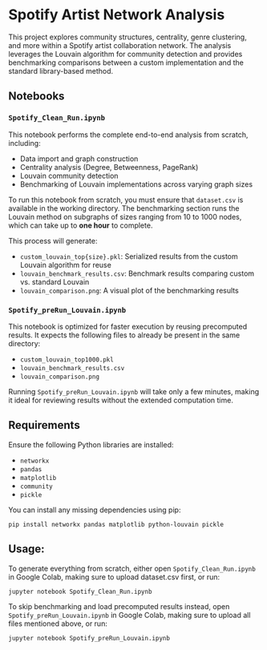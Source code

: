 # Spotify Artist Network Analysis

This project explores community structures, centrality, genre clustering, and more within a Spotify artist collaboration network. The analysis leverages the Louvain algorithm for community detection and provides benchmarking comparisons between a custom implementation and the standard library-based method.

## Notebooks

### `Spotify_Clean_Run.ipynb`
This notebook performs the complete end-to-end analysis from scratch, including:

- Data import and graph construction  
- Centrality analysis (Degree, Betweenness, PageRank)  
- Louvain community detection  
- Benchmarking of Louvain implementations across varying graph sizes

To run this notebook from scratch, you must ensure that `dataset.csv` is available in the working directory. The benchmarking section runs the Louvain method on subgraphs of sizes ranging from 10 to 1000 nodes, which can take up to **one hour** to complete.

This process will generate:

- `custom_louvain_top{size}.pkl`: Serialized results from the custom Louvain algorithm for reuse  
- `louvain_benchmark_results.csv`: Benchmark results comparing custom vs. standard Louvain  
- `louvain_comparison.png`: A visual plot of the benchmarking results

### `Spotify_preRun_Louvain.ipynb`
This notebook is optimized for faster execution by reusing precomputed results. It expects the following files to already be present in the same directory:

- `custom_louvain_top1000.pkl`  
- `louvain_benchmark_results.csv`  
- `louvain_comparison.png`

Running `Spotify_preRun_Louvain.ipynb` will take only a few minutes, making it ideal for reviewing results without the extended computation time.

## Requirements

Ensure the following Python libraries are installed:

- `networkx`  
- `pandas`  
- `matplotlib`  
- `community`  
- `pickle`

You can install any missing dependencies using pip:

`pip install networkx pandas matplotlib python-louvain pickle`


## Usage:

To generate everything from scratch, either open `Spotify_Clean_Run.ipynb` in Google Colab, making sure to upload dataset.csv first, or run:

`jupyter notebook Spotify_Clean_Run.ipynb`

To skip benchmarking and load precomputed results instead, open `Spotify_preRun_Louvain.ipynb` in Google Colab, making sure to upload all files mentioned above, or run:

`jupyter notebook Spotify_preRun_Louvain.ipynb`
